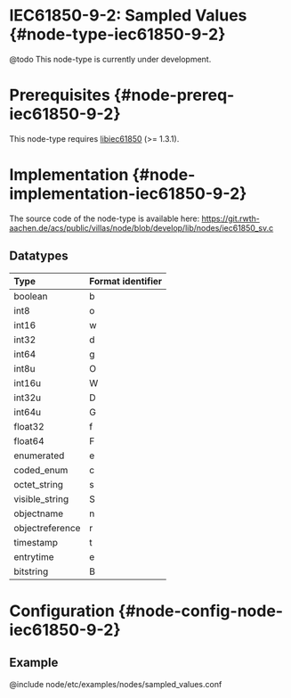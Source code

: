 # IEC61850-9-2: Sampled Values {#node-type-iec61850-9-2}

@todo This node-type is currently under development.

# Prerequisites {#node-prereq-iec61850-9-2}

This node-type requires [libiec61850](http://libiec61850.com/libiec61850/) (>= 1.3.1).

# Implementation {#node-implementation-iec61850-9-2}

The source code of the node-type is available here:
https://git.rwth-aachen.de/acs/public/villas/node/blob/develop/lib/nodes/iec61850_sv.c

## Datatypes

| Type            | Format identifier |
| :---            | :---              |
| boolean         | b                 |
| int8            | o                 |
| int16           | w                 |
| int32           | d                 |
| int64           | g                 |
| int8u           | O                 |
| int16u          | W                 |
| int32u          | D                 |
| int64u          | G                 |
| float32         | f                 |
| float64         | F                 |
| enumerated      | e                 |
| coded_enum      | c                 |
| octet_string    | s                 |
| visible_string  | S                 |
| objectname      | n                 |
| objectreference | r                 |
| timestamp       | t                 |
| entrytime       | e                 |
| bitstring       | B                 |

# Configuration {#node-config-node-iec61850-9-2}

## Example

@include node/etc/examples/nodes/sampled_values.conf
